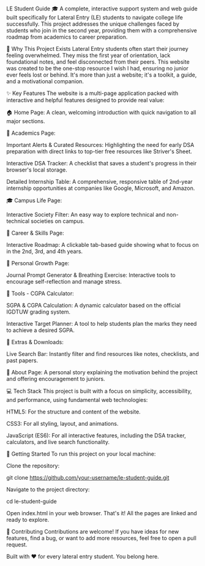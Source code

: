 LE Student Guide 🎓
A complete, interactive support system and web guide built specifically for Lateral Entry (LE) students to navigate college life successfully. This project addresses the unique challenges faced by students who join in the second year, providing them with a comprehensive roadmap from academics to career preparation.

🌟 Why This Project Exists
Lateral Entry students often start their journey feeling overwhelmed. They miss the first year of orientation, lack foundational notes, and feel disconnected from their peers. This website was created to be the one-stop resource I wish I had, ensuring no junior ever feels lost or behind. It's more than just a website; it's a toolkit, a guide, and a motivational companion.

✨ Key Features
The website is a multi-page application packed with interactive and helpful features designed to provide real value:

🏠 Home Page: A clean, welcoming introduction with quick navigation to all major sections.

📘 Academics Page:

Important Alerts & Curated Resources: Highlighting the need for early DSA preparation with direct links to top-tier free resources like Striver's Sheet.

Interactive DSA Tracker: A checklist that saves a student's progress in their browser's local storage.

Detailed Internship Table: A comprehensive, responsive table of 2nd-year internship opportunities at companies like Google, Microsoft, and Amazon.

🎓 Campus Life Page:

Interactive Society Filter: An easy way to explore technical and non-technical societies on campus.

💼 Career & Skills Page:

Interactive Roadmap: A clickable tab-based guide showing what to focus on in the 2nd, 3rd, and 4th years.

🌱 Personal Growth Page:

Journal Prompt Generator & Breathing Exercise: Interactive tools to encourage self-reflection and manage stress.

🧮 Tools - CGPA Calculator:

SGPA & CGPA Calculation: A dynamic calculator based on the official IGDTUW grading system.

Interactive Target Planner: A tool to help students plan the marks they need to achieve a desired SGPA.

📂 Extras & Downloads:

Live Search Bar: Instantly filter and find resources like notes, checklists, and past papers.

📖 About Page: A personal story explaining the motivation behind the project and offering encouragement to juniors.

💻 Tech Stack
This project is built with a focus on simplicity, accessibility, and performance, using fundamental web technologies:

HTML5: For the structure and content of the website.

CSS3: For all styling, layout, and animations.

JavaScript (ES6): For all interactive features, including the DSA tracker, calculators, and live search functionality.

🚀 Getting Started
To run this project on your local machine:

Clone the repository:

git clone https://github.com/your-username/le-student-guide.git

Navigate to the project directory:

cd le-student-guide

Open index.html in your web browser. That's it! All the pages are linked and ready to explore.

🤝 Contributing
Contributions are welcome! If you have ideas for new features, find a bug, or want to add more resources, feel free to open a pull request.

Built with ❤️ for every lateral entry student. You belong here.
